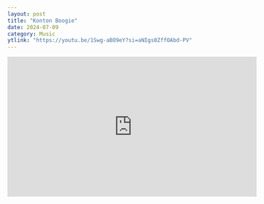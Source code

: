 ```yaml
---
layout: post
title: "Konton Boogie"
date: 2024-07-09
category: Music
ytlink: "https://youtu.be/1Swg-aBO9eY?si=aNIgs0ZffOAbd-PV"
---
```


<iframe width="560" height="315" src="https://www.youtube.com/embed/1Swg-aBO9eY?si=HSygsHQQ5VBZZSO5&amp;controls=0" title="YouTube video player" frameborder="0" allow="accelerometer; autoplay; clipboard-write; encrypted-media; gyroscope; picture-in-picture; web-share" referrerpolicy="strict-origin-when-cross-origin" allowfullscreen></iframe>